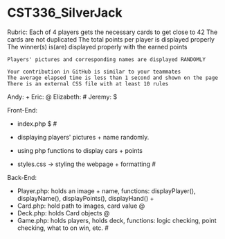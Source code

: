 # CST336_SilverJack

Rubric:
    Each of 4 players gets the necessary cards to get close to 42
    The cards are not duplicated
    The total points per player is displayed properly
    The winner(s) is(are) displayed properly with the earned points
    
    Players' pictures and corresponding names are displayed RANDOMLY
    
    Your contribution in GitHub is similar to your teammates
    The average elapsed time is less than 1 second and shown on the page
    There is an external CSS file with at least 10 rules
    
Andy: +
Eric: @
Elizabeth: #
Jeremy: $

Front-End:
- index.php $ #
-   displaying players' pictures + name randomly.
-   using php functions to display cars + points

- styles.css -> styling the webpage + formatting #


Back-End:
- Player.php: holds an image + name, functions: displayPlayer(), displayName(), displayPoints(), displayHand() +
- Card.php: hold path to images, card value @
- Deck.php: holds Card objects @
- Game.php: holds players, holds deck, functions: logic checking, point checking, what to on win, etc. #